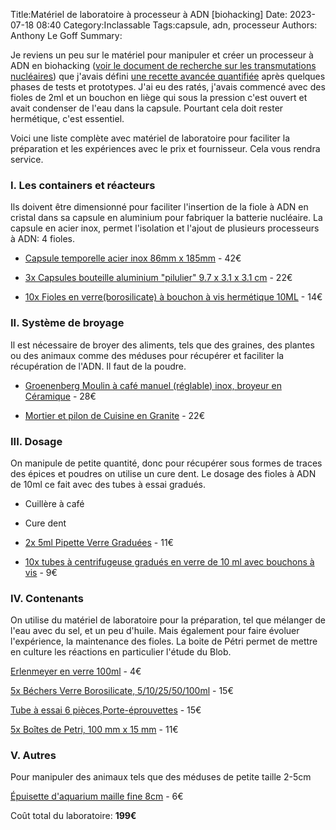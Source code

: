 ﻿Title:Matériel de laboratoire à processeur à ADN [biohacking]
Date: 2023-07-18 08:40
Category:Inclassable
Tags:capsule, adn, processeur
Authors: Anthony Le Goff
Summary:

Je reviens un peu sur le matériel pour manipuler et créer un processeur à ADN en biohacking ([voir le document de recherche sur les transmutations nucléaires](https://legoffant.github.io/les-transmutations-biologiques-dans-le-biohacking.html)) que j'avais défini [une recette avancée quantifiée](https://legoffant.github.io/ma-quantification-du-processeur-a-adn.html) après quelques phases de tests et prototypes. J'ai eu des ratés, j'avais commencé avec des fioles de 2ml et un bouchon en liège qui sous la pression c'est ouvert et avait condenser de l'eau dans la capsule. Pourtant cela doit rester hermétique, c'est essentiel.  

Voici une liste complète avec matériel de laboratoire pour faciliter la préparation et les expériences avec le prix et fournisseur. Cela vous rendra service.  

### I. Les containers et réacteurs  

Ils doivent être dimensionné pour faciliter l'insertion de la fiole à ADN en cristal dans sa capsule en aluminium pour fabriquer la batterie nucléaire. La capsule en acier inox, permet l'isolation et l'ajout de plusieurs processeurs à ADN: 4 fioles.  

*   [Capsule temporelle acier inox 86mm x 185mm](https://www.amazon.fr/gp/product/B07L94DM39/ref=ppx_yo_dt_b_asin_title_o01_s00?ie=UTF8&psc=1) - 42€  
    
*   [3x Capsules bouteille aluminium "pilulier" 9.7 x 3.1 x 3.1 cm](https://www.amazon.fr/gp/product/B09BL2DGKG/ref=ppx_yo_dt_b_asin_title_o01_s00?ie=UTF8&psc=1) - 22€
*   [10x Fioles en verre(borosilicate) à bouchon à vis hermétique 10ML](https://www.amazon.fr/Hyber-Cara-transparent-bouteilles-d%C3%A9chantillons/dp/B089RKCFGQ/ref=sr_1_7?__mk_fr_FR=%C3%85M%C3%85%C5%BD%C3%95%C3%91&crid=3OAM1OU42QSOS&keywords=fiole+verre+10ML&qid=1689660422&sprefix=fiole+verre+10ml%2Caps%2C105&sr=8-7) - 14€  
    

### II. Système de broyage  

Il est nécessaire de broyer des aliments, tels que des graines, des plantes ou des animaux comme des méduses pour récupérer et faciliter la récupération de l'ADN. Il faut de la poudre.  

*   [Groenenberg Moulin à café manuel (réglable) inox, broyeur en Céramique](https://www.amazon.fr/gp/product/B073YB7PYD/ref=ppx_yo_dt_b_asin_title_o05_s01?ie=UTF8&psc=1) - 28€  
    
*   [Mortier et pilon de Cuisine en Granite](https://www.amazon.fr/gp/product/B0BFHKQSC9/ref=ppx_yo_dt_b_asin_title_o01_s00?ie=UTF8&psc=1) - 22€  
    

### III. Dosage  

On manipule de petite quantité, donc pour récupérer sous formes de traces des épices et poudres on utilise un cure dent. Le dosage des fioles à ADN de 10ml ce fait avec des tubes à essai gradués.  

*   Cuillère à café  
    
*   Cure dent  
    
*   [2x 5ml Pipette Verre Graduées](https://www.amazon.fr/gp/product/B09Y5KLZ4K/ref=ppx_yo_dt_b_asin_title_o03_s00?ie=UTF8&psc=1) - 11€  
    
*   [10x tubes à centrifugeuse gradués en verre de 10 ml avec bouchons à vis](https://www.amazon.fr/gp/product/B0C439N2DT/ref=ppx_yo_dt_b_asin_title_o02_s00?ie=UTF8&psc=1) - 9€  
    

### IV. Contenants  

On utilise du matériel de laboratoire pour la préparation, tel que mélanger de l'eau avec du sel, et un peu d'huile. Mais également pour faire évoluer l'expérience, la maintenance des fioles. La boite de Pétri permet de mettre en culture les réactions en particulier l'étude du Blob.  

[Erlenmeyer en verre 100ml](https://www.amazon.fr/gp/product/B078JMHR82/ref=ppx_yo_dt_b_asin_title_o01_s01?ie=UTF8&th=1) \- 4€  

[5x Béchers Verre Borosilicate, 5/10/25/50/100ml](https://www.amazon.fr/gp/product/B07TZ48M13/ref=ppx_yo_dt_b_asin_title_o01_s00?ie=UTF8&psc=1) - 15€  

[Tube à essai 6 pièces,Porte-éprouvettes](https://www.amazon.fr/gp/product/B095PM69B9/ref=ppx_yo_dt_b_asin_title_o01_s00?ie=UTF8&psc=1) - 15€  

[5x Boîtes de Petri, 100 mm x 15 mm](https://www.amazon.fr/gp/product/B01AW6REAA/ref=ppx_yo_dt_b_asin_title_o01_s00?ie=UTF8&psc=1) - [](https://www.amazon.fr/gp/product/B01AW6REAA/ref=ppx_yo_dt_b_asin_title_o01_s00?ie=UTF8&psc=1)11€  

### V. Autres  

Pour manipuler des animaux tels que des méduses de petite taille 2-5cm  

[Épuisette d'aquarium maille fine 8cm](https://www.amazon.fr/gp/product/B00GS271D8/ref=ppx_yo_dt_b_asin_title_o00_s00?ie=UTF8&psc=1) - 6€  

Coût total du laboratoire: **199€**